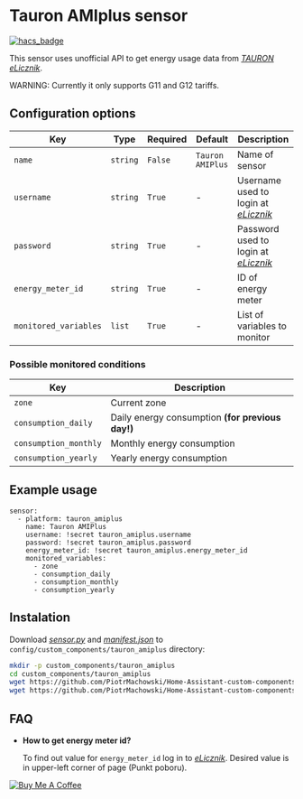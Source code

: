 # Tauron AMIplus sensor

[![hacs_badge](https://img.shields.io/badge/HACS-Default-orange.svg)](https://github.com/custom-components/hacs)

This sensor uses unofficial API to get energy usage data from [*TAURON eLicznik*](https://elicznik.tauron-dystrybucja.pl).

WARNING: Currently it only supports G11 and G12 tariffs.

## Configuration options

| Key | Type | Required | Default | Description |
| --- | --- | --- | --- | --- |
| `name` | `string` | `False` | `Tauron AMIPlus` | Name of sensor |
| `username` | `string` | `True` | - | Username used to login at [*eLicznik*](https://elicznik.tauron-dystrybucja.pl) |
| `password` | `string` | `True` | - | Password used to login at [*eLicznik*](https://elicznik.tauron-dystrybucja.pl) |
| `energy_meter_id` | `string` | `True` | - | ID of energy meter |
| `monitored_variables` | `list` | `True` | - | List of variables to monitor |

### Possible monitored conditions

| Key | Description |
| --- | --- | 
| `zone` | Current zone |
| `consumption_daily` | Daily energy consumption **(for previous day!)** |
| `consumption_monthly` | Monthly energy consumption |
| `consumption_yearly` | Yearly energy consumption |

## Example usage

```
sensor:
  - platform: tauron_amiplus
    name: Tauron AMIPlus
    username: !secret tauron_amiplus.username
    password: !secret tauron_amiplus.password
    energy_meter_id: !secret tauron_amiplus.energy_meter_id
    monitored_variables:
      - zone
      - consumption_daily
      - consumption_monthly
      - consumption_yearly
```

## Instalation

Download [*sensor.py*](https://github.com/PiotrMachowski/Home-Assistant-custom-components-Tauron-AMIplus/raw/master/custom_components/tauron_amiplus/sensor.py) and [*manifest.json*](https://github.com/PiotrMachowski/Home-Assistant-custom-components-Tauron-AMIplus/raw/master/custom_components/tauron_amiplus/manifest.json) to `config/custom_components/tauron_amiplus` directory:
```bash
mkdir -p custom_components/tauron_amiplus
cd custom_components/tauron_amiplus
wget https://github.com/PiotrMachowski/Home-Assistant-custom-components-Tauron-AMIplus/raw/master/custom_components/tauron_amiplus/sensor.py
wget https://github.com/PiotrMachowski/Home-Assistant-custom-components-Tauron-AMIplus/raw/master/custom_components/tauron_amiplus/manifest.json
```

## FAQ

* **How to get energy meter id?**
  
  To find out value for `energy_meter_id` log in to [_*eLicznik*_](https://elicznik.tauron-dystrybucja.pl). Desired value is in upper-left corner of page (Punkt poboru).

<a href="https://www.buymeacoffee.com/PiotrMachowski" target="_blank"><img src="https://bmc-cdn.nyc3.digitaloceanspaces.com/BMC-button-images/custom_images/orange_img.png" alt="Buy Me A Coffee" style="height: auto !important;width: auto !important;" ></a>
